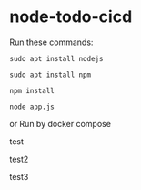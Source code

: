 # node-todo-cicd

Run these commands:


`sudo apt install nodejs`


`sudo apt install npm`


`npm install`

`node app.js`

or Run by docker compose

test

test2

test3

